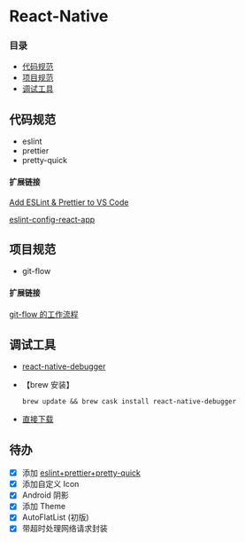 # React-Native

### 目录

* [代码规范](#代码规范)
* [项目规范](#项目规范)
* [调试工具](#调试工具)

## 代码规范

* eslint
* prettier
* pretty-quick

#### 扩展链接

[Add ESLint & Prettier to VS Code](https://www.youtube.com/watch?v=bfyI9yl3qfE)

[eslint-config-react-app](https://www.npmjs.com/package/@axio/eslint-config-react-app)

## 项目规范

* git-flow

#### 扩展链接

[git-flow 的工作流程](https://www.git-tower.com/learn/git/ebook/cn/command-line/advanced-topics/git-flow)

## 调试工具

* [react-native-debugger](https://github.com/jhen0409/react-native-debugger)

* 【brew 安装】

  `brew update && brew cask install react-native-debugger`

* [直接下载](https://github.com/jhen0409/react-native-debugger/releases)

## 待办

* [x] 添加 [eslint+prettier+pretty-quick](https://github.com/syanbo/blog/issues/3)
* [x] 添加自定义 Icon
* [x] Android 阴影
* [x] 添加 Theme
* [x] AutoFlatList (初版)
* [x] 带超时处理网络请求封装

